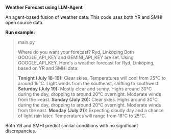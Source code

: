 **Weather Forecast using LLM-Agent**

An agent-based fusion of weather data. This code uses both YR and SMHI open source data.

**Run example:**
> main.py
>
> Where do you want your forecast?
>Ryd, Linköping
>Both GOOGLE_API_KEY and GEMINI_API_KEY are set. Using GOOGLE_API_KEY.
>Here's a weather forecast for Ryd, Linköping, based on YR and SMHI data:
>
>**Tonight (July 18-19):** Clear skies. Temperatures will cool from 25°C to around 16°C. Light winds from the southeast, shifting to southwest.
>**Saturday (July 19):** Mostly clear and sunny. Highs around 30°C during the day, dropping to around 20°C overnight. Moderate winds from the >east.
>**Sunday (July 20):** Clear skies. Highs around 30°C during the day, dropping to around 20°C overnight. Moderate winds from the east.
>**Monday (July 21):** Expecting cloudy day and a chance of light rain later. Temperatures will range from 18°C to 25°C.
        
Both YR and SMHI predict similar conditions with no significant discrepancies.

